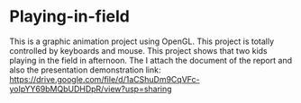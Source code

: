 # Playing-in-field
This is a graphic animation project using OpenGL. This project is totally controlled by keyboards and mouse. This project shows that two kids playing in the field in afternoon.
The I attach the document of the report and also the presentation demonstration link: https://drive.google.com/file/d/1aCShuDm9CqVFc-yoIpYY69bMQbUDHDpR/view?usp=sharing
